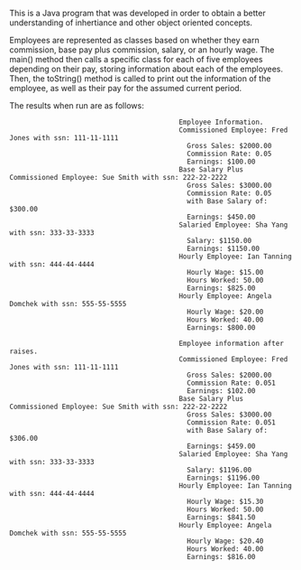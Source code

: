 This is a Java program that was developed in order to obtain a better understanding of inhertiance and other object oriented concepts.

Employees are represented as classes based on whether they earn commission, base pay plus commission, salary, or an hourly wage.
The main() method then calls a specific class for each of five employees depending on their pay, storing information about each of the employees.
Then, the toString() method is called to print out the information of the employee, as well as their pay for the assumed current period.

The results when run are as follows:

                                              Employee Information.
                                              Commissioned Employee: Fred Jones with ssn: 111-11-1111
                                                Gross Sales: $2000.00
                                                Commission Rate: 0.05
                                                Earnings: $100.00
                                              Base Salary Plus Commissioned Employee: Sue Smith with ssn: 222-22-2222
                                                Gross Sales: $3000.00
                                                Commission Rate: 0.05
                                                with Base Salary of: $300.00
                                                Earnings: $450.00
                                              Salaried Employee: Sha Yang with ssn: 333-33-3333
                                                Salary: $1150.00
                                                Earnings: $1150.00
                                              Hourly Employee: Ian Tanning with ssn: 444-44-4444
                                                Hourly Wage: $15.00
                                                Hours Worked: 50.00
                                                Earnings: $825.00
                                              Hourly Employee: Angela Domchek with ssn: 555-55-5555
                                                Hourly Wage: $20.00
                                                Hours Worked: 40.00
                                                Earnings: $800.00

                                              Employee information after raises.
                                              Commissioned Employee: Fred Jones with ssn: 111-11-1111
                                                Gross Sales: $2000.00
                                                Commission Rate: 0.051
                                                Earnings: $102.00
                                              Base Salary Plus Commissioned Employee: Sue Smith with ssn: 222-22-2222
                                                Gross Sales: $3000.00
                                                Commission Rate: 0.051
                                                with Base Salary of: $306.00
                                                Earnings: $459.00
                                              Salaried Employee: Sha Yang with ssn: 333-33-3333
                                                Salary: $1196.00
                                                Earnings: $1196.00
                                              Hourly Employee: Ian Tanning with ssn: 444-44-4444
                                                Hourly Wage: $15.30
                                                Hours Worked: 50.00
                                                Earnings: $841.50
                                              Hourly Employee: Angela Domchek with ssn: 555-55-5555
                                                Hourly Wage: $20.40
                                                Hours Worked: 40.00
                                                Earnings: $816.00
